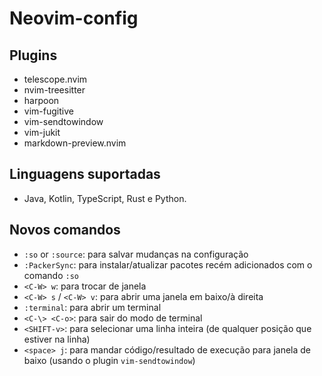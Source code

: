 # Neovim-config

## Plugins

- telescope.nvim
- nvim-treesitter
- harpoon
- vim-fugitive
- vim-sendtowindow
- vim-jukit
- markdown-preview.nvim

## Linguagens suportadas

- Java, Kotlin, TypeScript, Rust e Python.

## Novos comandos

- `:so` or `:source`: para salvar mudanças na configuração
- `:PackerSync`: para instalar/atualizar pacotes recém adicionados com o comando `:so`
- `<C-W> w`: para trocar de janela
- `<C-W> s` / `<C-W> v`: para abrir uma janela em baixo/à direita
- `:terminal`: para abrir um terminal
- `<C-\> <C-o>`: para sair do modo de terminal
- `<SHIFT-v>`: para selecionar uma linha inteira (de qualquer posição que estiver na linha)
- `<space> j`: para mandar código/resultado de execução para janela de baixo (usando o plugin `vim-sendtowindow`)
